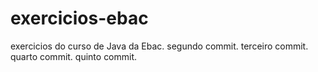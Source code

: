 # exercicios-ebac
exercicios do curso de Java da Ebac.
segundo commit.
terceiro commit.
quarto commit.
quinto commit.

